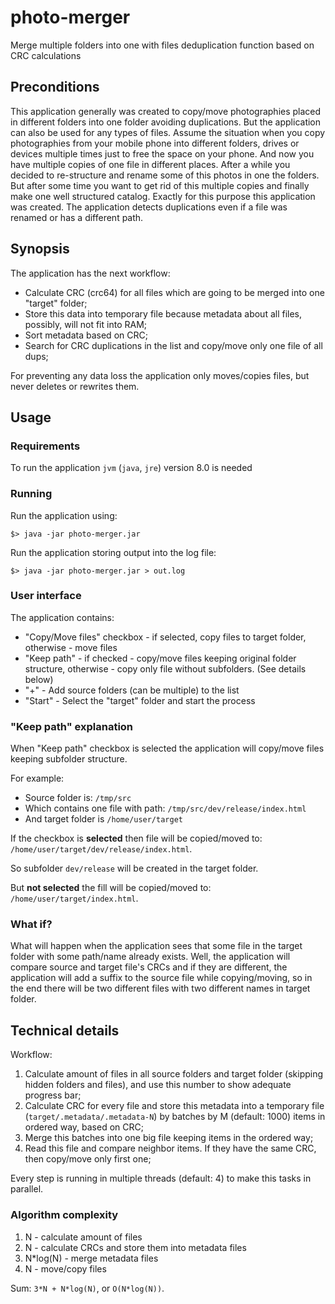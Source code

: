 # photo-merger
Merge multiple folders into one with files deduplication function based on CRC calculations

## Preconditions

This application generally was created to copy/move photographies placed in different folders into one folder avoiding duplications. But the application can also be used for any types of files.
Assume the situation when you copy photographies from your mobile phone into different folders, drives or devices multiple times just to free the space on your phone. And now you have multiple copies of one file in different places. After a while you decided to re-structure and rename some of this photos in one the folders.
But after some time you want to get rid of this multiple copies and finally make one well structured catalog.
Exactly for this purpose this application was created. The application detects duplications even if a file was renamed or has a different path.

## Synopsis

The application has the next workflow:

* Calculate CRC (crc64) for all files which are going to be merged into one "target" folder;
* Store this data into temporary file because metadata about all files, possibly, will not fit into RAM;
* Sort metadata based on CRC;
* Search for CRC duplications in the list and copy/move only one file of all dups;

For preventing any data loss the application only moves/copies files, but never deletes or rewrites them.

## Usage

### Requirements

To run the application `jvm` (`java`, `jre`) version 8.0 is needed

### Running

Run the application using:

`$> java -jar photo-merger.jar`

Run the application storing output into the log file:

`$> java -jar photo-merger.jar > out.log`

### User interface

The application contains:

* "Copy/Move files" checkbox - if selected, copy files to target folder, otherwise - move files
* "Keep path" - if checked - copy/move files keeping original folder structure, otherwise - copy only file without subfolders. (See details below)
* "+" - Add source folders (can be multiple) to the list
* "Start" - Select the "target" folder and start the process

### "Keep path" explanation

When "Keep path" checkbox is selected the application will copy/move files keeping subfolder structure.

For example:

* Source folder is: `/tmp/src`
* Which contains one file with path: `/tmp/src/dev/release/index.html`
* And target folder is `/home/user/target`

If the checkbox is **selected** then file will be copied/moved to: `/home/user/target/dev/release/index.html`.
 
So subfolder `dev/release` will be created in the target folder.

But **not selected** the fill will be copied/moved to: `/home/user/target/index.html`.

### What if?

What will happen when the application sees that some file in the target folder with some path/name already exists. Well, the application will compare source and target file's CRCs and if they are different, the application will add a suffix to the source file while copying/moving, so in the end there will be two different files with two different names in target folder.

## Technical details

Workflow:

1. Calculate amount of files in all source folders and target folder (skipping hidden folders and files), and use this number to show adequate progress bar;
2. Calculate CRC for every file and store this metadata into a temporary file (`target/.metadata/.metadata-N`) by batches by M (default: 1000) items in ordered way, based on CRC;
3. Merge this batches into one big file keeping items in the ordered way;
4. Read this file and compare neighbor items. If they have the same CRC, then copy/move only first one;

Every step is running in multiple threads (default: 4) to make this tasks in parallel.

### Algorithm complexity

1. N - calculate amount of files
2. N - calculate CRCs and store them into metadata files
3. N*log(N) - merge metadata files
4. N - move/copy files

Sum: `3*N + N*log(N)`, or `O(N*log(N))`.